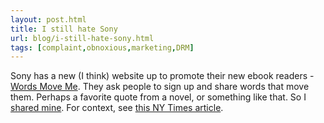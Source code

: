 ```yaml
---
layout: post.html
title: I still hate Sony
url: blog/i-still-hate-sony.html
tags: [complaint,obnoxious,marketing,DRM]
---
```

Sony has a new (I think) website up to promote their new ebook readers - [Words Move Me](http://www.wordsmoveme.com/reader/). They ask people to sign up and share words that move them. Perhaps a favorite quote from a novel, or something like that. So I [shared mine](http://www.wordsmoveme.com/reader/entry/?id=4640786646948112457). For context, see [this NY Times article](http://www.nytimes.com/2005/11/19/business/media/19online.html). 
